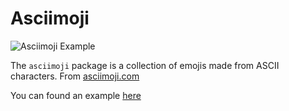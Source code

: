 # Asciimoji

![Asciimoji Example](https://file.anotherhadi.com/wtui-components/asciimoji.gif)

The `asciimoji` package is a collection of emojis made from ASCII characters. From [asciimoji.com](https://asciimoji.com)

You can found an example [here](https://github.com/anotherhadi/wtui-components/blob/main/asciimoji/example/main.go)
